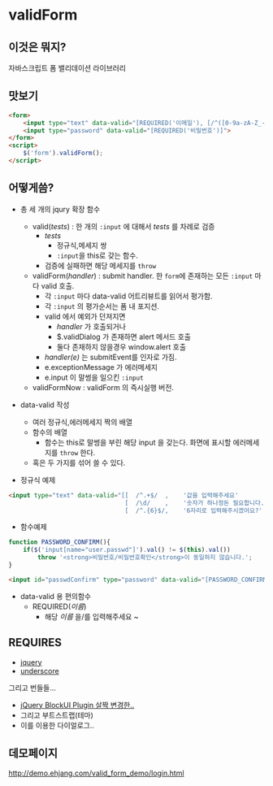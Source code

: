 validForm
=========

이것은 뭐지?
------------

자바스크립트 폼 밸리데이션 라이브러리


맛보기 
------

````html
<form>
    <input type="text" data-valid="[REQUIRED('이메일'), [/^([0-9a-zA-Z_-]+)@([0-9a-zA-Z_-]+)(\.[0-9a-zA-Z_-]+){1,2}$/, '<strong>이메일</strong> 형식이 틀립니다.']]">
  	<input type="password" data-valid="[REQUIRED('비밀번호')]">
</form>
<script>
    $('form').validForm();
</script>
````

어떻게씀?
---------

* 총 세 개의 jqury 확장 함수
    * valid(_tests_) : 한 개의 `:input` 에 대해서 _tests_ 를 차례로 검증
        * _tests_ 
            * 정규식,메세지 쌍
            * `:input`을 this로 갖는 함수. 
        * 검증에 실패하면 해당 메세지를 `throw`
    * validForm(_handler_) : submit handler. 한 `form`에 존재하는 모든 `:input` 마다 valid 호출.
        * 각 `:input` 마다 data-valid 어트리뷰트를 읽어서 평가함.
        * 각 `:input` 의 평가순서는 폼 내 포지션.
        * valid 에서 예외가 던져지면
            * _handler_ 가 호출되거나
            * $.validDialog 가 존재하면 alert 메서드 호출
            * 둘다 존재하지 않을경우 window.alert 호출
        * _handler(e)_ 는 submitEvent를 인자로 가짐.
        * e.exceptionMessage 가 에러메세지
        * e.input 이 말썽을 일으킨 `:input`
    * validFormNow : validForm 의 즉시실행 버전.

* data-valid 작성
    * 여러 정규식,에러메세지 짝의 배열
    * 함수의 배열
        * 함수는 this로 말썽을 부린 해당 input 을 갖는다. 화면에 표시할 에러메세지를 `throw` 한다.
    * 혹은 두 가지를 섞어 쓸 수 있다.


* 정규식 예제

````html
<input type="text" data-valid="[[  /^.+$/  ,    '값을 입력해주세요'          ],
                                [  /\d/    ,    '숫자가 하나정돈 필요합니다.'],
                                [  /^.{6}$/,    '6자리로 입력해주시겠어요?'  ]]">
````

* 함수예제 

````javascript
function PASSWORD_CONFIRM(){
	if($('input[name="user.passwd"]').val() != $(this).val())
	    throw '<strong>비밀번호/비밀번호확인</strong>이 동일하지 않습니다.';
}
````
````html
<input id="passwdConfirm" type="password" data-valid="[PASSWORD_CONFIRM]">

````

* data-valid 용 편의함수
    * REQUIRED(_이름_)
        * 해당 _이름_ 을/를 입력해주세요 ~



REQUIRES
--------

* [jquery](http://jquery.com/)
* [underscore](http://underscorejs.org/)


그리고 번들들...

* [jQuery BlockUI Plugin 살짝 변경한..](https://github.com/zerosumz/blockui)
* 그리고 부트스트랩(테마)
* 이를 이용한 다이얼로그..


데모페이지
----------

http://demo.ehjang.com/valid_form_demo/login.html
